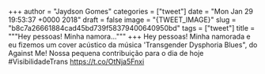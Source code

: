 
+++
author = "Jaydson Gomes"
categories = ["tweet"]
date = "Mon Jan 29 19:53:37 +0000 2018"
draft = false
image = "{TWEET_IMAGE}"
slug = "b8c7a26661884cad45bd739f58379400640950bd"
tags = ["tweet"]
title = """Hey pessoas! Minha namora..."""
+++
Hey pessoas! Minha namorada e eu fizemos um cover acústico da música 'Transgender Dysphoria Blues", do Against Me!
Nossa pequena contribuição para o dia de hoje #VisibilidadeTrans
https://t.co/OtNja5Fnxi
